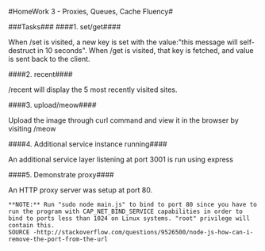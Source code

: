 #HomeWork 3 - Proxies, Queues, Cache Fluency#

###Tasks###
####1. set/get####

When /set is visited, a new key is set with the value:"this message will self-destruct in 10 seconds".
When /get is visited, that key is fetched, and value is sent back to the client.

####2. recent####

/recent will display the 5 most recently visited sites.

####3. upload/meow####

Upload the image through curl command and view it in the browser by visiting /meow

####4. Additional service instance running####

An additional service layer listening at port 3001 is run using express

####5. Demonstrate proxy####

An HTTP proxy server was setup at port 80. 

```
**NOTE:** Run "sudo node main.js" to bind to port 80 since you have to run the program with CAP_NET_BIND_SERVICE capabilities in order to bind to ports less than 1024 on Linux systems. "root" privilege will contain this.
SOURCE -http://stackoverflow.com/questions/9526500/node-js-how-can-i-remove-the-port-from-the-url
```

